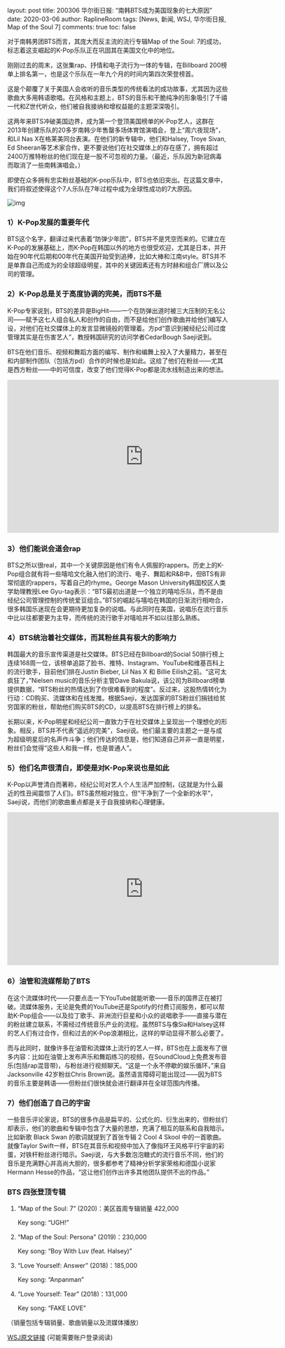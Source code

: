 layout: post
title: 200306 华尔街日报: “南韩BTS成为美国现象的七大原因”
date: 2020-03-06
author: RaplineRoom
tags: [News, 新闻, WSJ, 华尔街日报, Map of the Soul 7]
comments: true
toc: false

对于南韩男团BTS而言，其庞大而反主流的流行专辑Map of the Soul: 7的成功，标志着这支崛起的K-Pop乐队正在巩固其在美国文化中的地位。

刚刚过去的周末，这张集rap、抒情和电子流行为一体的专辑，在Billboard 200榜单上排名第一，也是这个乐队在一年九个月的时间内第四次荣登榜首。

这是个颠覆了关于美国人会收听的音乐类型的传统看法的成功故事，尤其因为这些歌曲大多用韩语歌唱。在风格和主题上，BTS的音乐和干脆纯净的形象吸引了千禧一代和Z世代听众，他们被自我接纳和增权益能的主题深深吸引。

这两年来BTS冲破美国边界，成为第一个登顶美国榜单的K-Pop艺人，这群在2013年创建乐队的20多岁南韩少年售罄多场体育馆演唱会，登上“周六夜现场”，和Lil Nas X在格莱美同台表演。在他们的新专辑中，他们和Halsey, Troye Sivan, Ed Sheeran等艺术家合作，更不要说他们在社交媒体上的存在感了，拥有超过2400万推特粉丝的他们现在是一股不可忽视的力量。（最近，乐队因为新冠病毒而取消了一些南韩演唱会。）

即使在众多拥有忠实粉丝基础的K-pop乐队中，BTS也依旧突出。在这篇文章中，我们将叙述使得这个7人乐队在7年过程中成为全球性成功的7大原因。

![img](https://tva1.sinaimg.cn/large/00831rSTgy1gcl8x41s9gj30h80bh0tz.jpg)

### 1）K-Pop发展的重要年代

BTS这个名字，翻译过来代表着“防弹少年团”，BTS并不是凭空而来的。它建立在K-Pop的发展基础上，而K-Pop在韩国以外的地方也很受欢迎，尤其是日本，并开始在90年代后期和00年代在美国开始受到追捧，比如大棒和江南style。BTS并不是单靠自己而成为的全球超级明星，其中的关键因素还有方时赫和组合厂牌以及公司的管理。

### 2）K-Pop总是关于高度协调的完美，而BTS不是

K-Pop专家说到，BTS的差异是BigHit——一个在防弹出道时被三大压制的无名公司——赋予这七人组合私人和创作的自由，而不是给他们创作歌曲并给他们编写人设，对他们在社交媒体上的发言显微镜般的管理着。方pd“意识到被经纪公司过度管理其实是在伤害艺人”，教授韩国研究的访问学者CedarBough Saeji说到。

BTS在他们音乐、视频和舞蹈方面的编写、制作和编舞上投入了大量精力，甚至在和内部制作团队（包括方pd）合作的时候也是如此。这给了他们在粉丝——尤其是西方粉丝——中的可信度，改变了他们觉得K-Pop都是流水线制造出来的想法。

<div clas="video-container"><iframe width="620" height="349" src="https://www.youtube.com/embed/1yxEmmYQdl8" frameborder="0" allow="accelerometer; autoplay; encrypted-media; gyroscope; picture-in-picture" allowfullscreen></iframe></div>

### 3）他们能说会道会rap

BTS之所以很real，其中一个关键原因是他们有令人佩服的rappers。历史上的K-Pop组合就有将一些嘻哈文化融入他们的流行、电子、舞蹈和R&B中，但BTS有非常彻底的rappers，写着自己的rhyme。George Mason University韩国校区人类学助理教授Lee Gyu-tag表示：“BTS最初出道是一个独立的嘻哈乐队，而不是由经纪公司管理控制的传统爱豆组合。”BTS的崛起与嘻哈在韩国的日渐流行相吻合，很多韩国乐迷现在会更期待更加复杂的说唱。与此同时在美国，说唱乐在流行音乐中比以往都要更为主导，而传统的流行歌手对嘻哈并不如以往那么熟练。

### 4）BTS统治着社交媒体，而其粉丝具有极大的影响力

韩国最大的音乐宣传渠道是社交媒体。BTS已经在Billboard的Social 50排行榜上连续168周一位，该榜单追踪了脸书、推特、Instagram、YouTube和维基百科上的流行歌手，目前他们排在Justin Bieber, Lil Nas X 和 Billie Eilish之前。“这可太疯狂了，”Nielsen music的音乐分析主管Dave Bakula说，该公司为Billboard榜单提供数据，“BTS粉丝的热情达到了你很难看到的程度”。反过来，这股热情转化为行动：CD购买、流媒体和在线发推。根据Saeji，发达国家的BTS粉丝们捐钱给贫穷国家的粉丝，帮助他们购买BTS的CD，以提高BTS在排行榜上的排名。

长期以来，K-Pop明星和经纪公司一直致力于在社交媒体上呈现出一个理想化的形象。相反，BTS并不代表“遥远的完美”，Saeji说。他们最主要的主题之一是与成为超级明星后的名声作斗争；他们传达的信息是，他们知道自己并非一直是明星，粉丝们会觉得“这些人和我一样，也是普通人”。

### 5）他们名声很清白，即使是对K-Pop来说也是如此

K-Pop以声誉清白而著称，经纪公司对艺人个人生活严加控制，(这就是为什么最近的性丑闻震惊了人们)。BTS虽然相对独立，但“干净到了一个全新的水平”，Saeji说，而他们的歌曲重点都是关于自我接纳和心理健康。

<div class="video-container"><iframe width="620" height="349" src="https://www.youtube.com/embed/mPVDGOVjRQ0" frameborder="0" allow="accelerometer; autoplay; encrypted-media; gyroscope; picture-in-picture" allowfullscreen></iframe></div>

### 6）油管和流媒帮助了BTS

在这个流媒体时代——只要点击一下YouTube就能听歌——音乐的国界正在被打破。流媒体服务，无论是免费的YouTube还是Spotify的付费订阅服务，都可以帮助K-Pop组合——以及拉丁歌手、非洲流行巨星和小众的说唱歌手——直接与潜在的粉丝建立联系，不需经过传统音乐产业的流程。虽然BTS与像Sia和Halsey这样的艺人们有过合作，但和过去的K-Pop浪潮相比，这样的举动显得不那么必要了。

而与此同时，就像许多在油管和流媒体上流行的艺人一样，BTS也在上面发布了很多内容：比如在油管上发布声乐和舞蹈练习的视频，在SoundCloud上免费发布音乐(包括rap混音带)，与粉丝进行视频聊天。“这是一个永不停歇的娱乐循环，”来自Jacksonville 42岁粉丝Chris Brown说。虽然语言障碍可能出现过——因为BTS的音乐主要是韩语——但粉丝们很快就会进行翻译并在全球范围内传播。

### 7）他们创造了自己的宇宙

一些音乐评论家说，BTS的很多作品是扁平的、公式化的、衍生出来的，但粉丝们却表示，他们的歌曲和专辑中包含了大量的思想，充满了相互的联系和自我暗示。比如新歌 Black Swan 的歌词就提到了首张专辑 2 Cool 4 Skool 中的一首歌曲。就像Taylor Swift一样，BTS在其音乐和视频中加入了像指环王风格平行宇宙的彩蛋，对铁杆粉丝进行暗示。Saeji说，与大多数泡泡糖式的流行音乐不同，他们的音乐是充满野心并高尚大胆的，很多都参考了精神分析学家荣格和德国小说家Hermann Hesse的作品，“这让他们创作出许多其他团队提供不出的作品。”

### BTS 四张登顶专辑

1. “Map of the Soul: 7” (2020)：美区首周专辑销量 422,000 

   Key song: “UGH!”

2. “Map of the Soul: Persona” (2019)：230,000 

   Key song: “Boy With Luv (feat. Halsey)”

3. “Love Yourself: Answer” (2018)：185,000 

   Key song: “Anpanman”

4. “Love Yourself: Tear” (2018)：131,000 

   Key song: “FAKE LOVE”

（销量包括专辑销量、歌曲销量以及流媒体播放）

[WSJ原文链接](https://www.wsj.com/articles/seven-reasons-why-south-koreas-bts-is-an-american-phenomenon-11583505183?reflink=share_mobilewebshare) (可能需要账户登录阅读)


